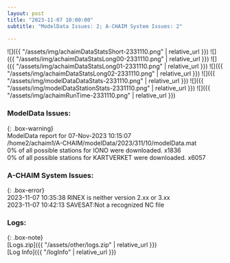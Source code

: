 ```yaml
---
layout: post
title: "2023-11-07 10:00:00"
subtitle: "ModelData Issues: 2; A-CHAIM System Issues: 2"

---
```


![]({{ "/assets/img/achaimDataStatsShort-2331110.png" | relative_url }})
![]({{ "/assets/img/achaimDataStatsLong00-2331110.png" | relative_url }})
![]({{ "/assets/img/achaimDataStatsLong01-2331110.png" | relative_url }})
![]({{ "/assets/img/achaimDataStatsLong02-2331110.png" | relative_url }})
![]({{ "/assets/img/modelDataDataStats-2331110.png" | relative_url }})
![]({{ "/assets/img/modelDataStationStats-2331110.png" | relative_url }})
![]({{ "/assets/img/achaimRunTime-2331110.png" | relative_url }})


### ModelData Issues:  
  
{: .box-warning}  
 ModelData report for 07-Nov-2023 10:15:07   
 /home2/achaim1/A-CHAIM/modelData/2023/311/10/modelData.mat   
 0% of all possible stations for IONO were downloaded. x1836   
 0% of all possible stations for KARTVERKET were downloaded. x6057   
  
### A-CHAIM System Issues:  
  
{: .box-error}  
2023-11-07 10:35:38 RINEX is neither version 2.xx or 3.xx  
2023-11-07 10:42:13 SAVESAT:Not a recognized NC file  

### Logs:  
  
{: .box-note}  
[Logs.zip]({{ "/assets/other/logs.zip" | relative_url }})  
[Log Info]({{ "/logInfo" | relative_url }})  
